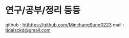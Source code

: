 # 연구/공부/정리 등등 
github : [htt](https://github.com/MinchangSung0223)https://github.com/MinchangSung0223
mail : tjdalsckd@gmail.com


